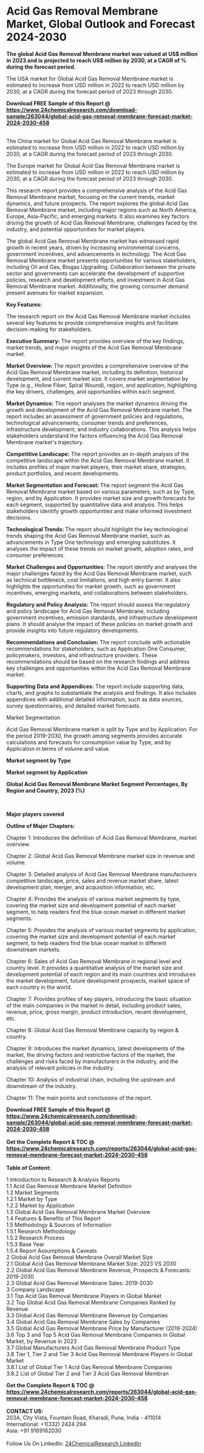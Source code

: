 <h1>Acid Gas Removal Membrane Market, Global Outlook and Forecast 2024-2030</h1><p><strong>The global Acid Gas Removal Membrane market was valued at US$ million in 2023 and is projected to reach US$ million by 2030, at a CAGR of % during the forecast period.</strong></p><p>
</p><p>The USA market for Global Acid Gas Removal Membrane market is estimated to increase from USD million in 2022 to reach USD million by 2030, at a CAGR during the forecast period of 2023 through 2030.</p><div><b>Download FREE Sample of this Report @ 
            <a href="https://www.24chemicalresearch.com/download-sample/263044/global-acid-gas-removal-membrane-forecast-market-2024-2030-458">
            https://www.24chemicalresearch.com/download-sample/263044/global-acid-gas-removal-membrane-forecast-market-2024-2030-458</a></b></div><br><p>
</p><p>The China market for Global Acid Gas Removal Membrane market is estimated to increase from USD million in 2022 to reach USD million by 2030, at a CAGR during the forecast period of 2023 through 2030.</p><p>
</p><p>The Europe market for Global Acid Gas Removal Membrane market is estimated to increase from USD million in 2022 to reach USD million by 2030, at a CAGR during the forecast period of 2023 through 2030.</p><p>
</p><p>This research report provides a comprehensive analysis of the Acid Gas Removal Membrane market, focusing on the current trends, market dynamics, and future prospects. The report explores the global Acid Gas Removal Membrane market, including major regions such as North America, Europe, Asia-Pacific, and emerging markets. It also examines key factors driving the growth of Acid Gas Removal Membrane, challenges faced by the industry, and potential opportunities for market players.</p><p>
The global Acid Gas Removal Membrane market has witnessed rapid growth in recent years, driven by increasing environmental concerns, government incentives, and advancements in technology. The Acid Gas Removal Membrane market presents opportunities for various stakeholders, including Oil and Gas, Biogas Upgrading. Collaboration between the private sector and governments can accelerate the development of supportive policies, research and development efforts, and investment in Acid Gas Removal Membrane market. Additionally, the growing consumer demand present avenues for market expansion.</p><p>
<strong>Key Features:</strong></p><p>
The research report on the Acid Gas Removal Membrane market includes several key features to provide comprehensive insights and facilitate decision-making for stakeholders.</p><p>
<strong>Executive Summary: </strong>The report provides overview of the key findings, market trends, and major insights of the Acid Gas Removal Membrane market.</p><p>
<strong>Market Overview: </strong>The report provides a comprehensive overview of the Acid Gas Removal Membrane market, including its definition, historical development, and current market size. It covers market segmentation by Type (e.g., Hollow Fiber, Spiral Wound), region, and application, highlighting the key drivers, challenges, and opportunities within each segment.</p><p>
<strong>Market Dynamics:</strong> The report analyses the market dynamics driving the growth and development of the Acid Gas Removal Membrane market. The report includes an assessment of government policies and regulations, technological advancements, consumer trends and preferences, infrastructure development, and industry collaborations. This analysis helps stakeholders understand the factors influencing the Acid Gas Removal Membrane market's trajectory.</p><p>
<strong>Competitive Landscape:</strong> The report provides an in-depth analysis of the competitive landscape within the Acid Gas Removal Membrane market. It includes profiles of major market players, their market share, strategies, product portfolios, and recent developments.</p><p>
<strong>Market Segmentation and Forecast: </strong>The report segment the Acid Gas Removal Membrane market based on various parameters, such as by Type, region, and by Application. It provides market size and growth forecasts for each segment, supported by quantitative data and analysis. This helps stakeholders identify growth opportunities and make informed investment decisions.</p><p>
<strong>Technological Trends: </strong>The report should highlight the key technological trends shaping the Acid Gas Removal Membrane market, such as advancements in Type One technology and emerging substitutes. It analyses the impact of these trends on market growth, adoption rates, and consumer preferences.</p><p>
<strong>Market Challenges and Opportunities: </strong>The report identify and analyses the major challenges faced by the Acid Gas Removal Membrane market, such as technical bottleneck, cost limitations, and high entry barrier. It also highlights the opportunities for market growth, such as government incentives, emerging markets, and collaborations between stakeholders.</p><p>
<strong>Regulatory and Policy Analysis:</strong> The report should assess the regulatory and policy landscape for Acid Gas Removal Membrane, including government incentives, emission standards, and infrastructure development plans. It should analyse the impact of these policies on market growth and provide insights into future regulatory developments.</p><p>
<strong>Recommendations and Conclusion:</strong> The report conclude with actionable recommendations for stakeholders, such as Application One Consumer, policymakers, investors, and infrastructure providers. These recommendations should be based on the research findings and address key challenges and opportunities within the Acid Gas Removal Membrane market.</p><p>
<strong>Supporting Data and Appendices:</strong> The report include supporting data, charts, and graphs to substantiate the analysis and findings. It also includes appendices with additional detailed information, such as data sources, survey questionnaires, and detailed market forecasts.</p><p>
Market Segmentation</p><p>
Acid Gas Removal Membrane market is split by Type and by Application. For the period 2019-2030, the growth among segments provides accurate calculations and forecasts for consumption value by Type, and by Application in terms of volume and value.</p><p>
<strong>Market segment by Type</strong></p><p>
</p><p>
</p><p><strong>Market segment by Application</strong></p><p>
</p><p>
</p><p><strong>Global Acid Gas Removal Membrane Market Segment Percentages, By Region and Country, 2023 (%)</strong></p><p>
 </p><p>
</p><p>
</p><p></p><p>
</p><p><strong>Major players covered</strong></p><p>
</p><p>
</p><p><strong>Outline of Major Chapters:</strong></p><p>
Chapter 1: Introduces the definition of Acid Gas Removal Membrane, market overview.</p><p>
Chapter 2: Global Acid Gas Removal Membrane market size in revenue and volume.</p><p>
Chapter 3: Detailed analysis of Acid Gas Removal Membrane manufacturers competitive landscape, price, sales and revenue market share, latest development plan, merger, and acquisition information, etc.</p><p>
Chapter 4: Provides the analysis of various market segments by type, covering the market size and development potential of each market segment, to help readers find the blue ocean market in different market segments.</p><p>
Chapter 5: Provides the analysis of various market segments by application, covering the market size and development potential of each market segment, to help readers find the blue ocean market in different downstream markets.</p><p>
Chapter 6: Sales of Acid Gas Removal Membrane in regional level and country level. It provides a quantitative analysis of the market size and development potential of each region and its main countries and introduces the market development, future development prospects, market space of each country in the world.</p><p>
Chapter 7: Provides profiles of key players, introducing the basic situation of the main companies in the market in detail, including product sales, revenue, price, gross margin, product introduction, recent development, etc.</p><p>
Chapter 8: Global Acid Gas Removal Membrane capacity by region &amp; country.</p><p>
Chapter 9: Introduces the market dynamics, latest developments of the market, the driving factors and restrictive factors of the market, the challenges and risks faced by manufacturers in the industry, and the analysis of relevant policies in the industry.</p><p>
Chapter 10: Analysis of industrial chain, including the upstream and downstream of the industry.</p><p>
Chapter 11: The main points and conclusions of the report.</p><div><b>Download FREE Sample of this Report @ 
            <a href="https://www.24chemicalresearch.com/download-sample/263044/global-acid-gas-removal-membrane-forecast-market-2024-2030-458">
            https://www.24chemicalresearch.com/download-sample/263044/global-acid-gas-removal-membrane-forecast-market-2024-2030-458</a></b></div><br><div><b>Get the Complete Report & TOC @ 
            <a href="https://www.24chemicalresearch.com/reports/263044/global-acid-gas-removal-membrane-forecast-market-2024-2030-458">
            https://www.24chemicalresearch.com/reports/263044/global-acid-gas-removal-membrane-forecast-market-2024-2030-458</a></b></div><br>
            <b>Table of Content:</b><p>1 Introduction to Research & Analysis Reports<br />
    1.1 Acid Gas Removal Membrane Market Definition<br />
    1.2 Market Segments<br />
        1.2.1 Market by Type<br />
        1.2.2 Market by Application<br />
    1.3 Global Acid Gas Removal Membrane Market Overview<br />
    1.4 Features & Benefits of This Report<br />
    1.5 Methodology & Sources of Information<br />
        1.5.1 Research Methodology<br />
        1.5.2 Research Process<br />
        1.5.3 Base Year<br />
        1.5.4 Report Assumptions & Caveats<br />
2 Global Acid Gas Removal Membrane Overall Market Size<br />
    2.1 Global Acid Gas Removal Membrane Market Size: 2023 VS 2030<br />
    2.2 Global Acid Gas Removal Membrane Revenue, Prospects & Forecasts: 2019-2030<br />
    2.3 Global Acid Gas Removal Membrane Sales: 2019-2030<br />
3 Company Landscape<br />
    3.1 Top Acid Gas Removal Membrane Players in Global Market<br />
    3.2 Top Global Acid Gas Removal Membrane Companies Ranked by Revenue<br />
    3.3 Global Acid Gas Removal Membrane Revenue by Companies<br />
    3.4 Global Acid Gas Removal Membrane Sales by Companies<br />
    3.5 Global Acid Gas Removal Membrane Price by Manufacturer (2019-2024)<br />
    3.6 Top 3 and Top 5 Acid Gas Removal Membrane Companies in Global Market, by Revenue in 2023<br />
    3.7 Global Manufacturers Acid Gas Removal Membrane Product Type<br />
    3.8 Tier 1, Tier 2 and Tier 3 Acid Gas Removal Membrane Players in Global Market<br />
        3.8.1 List of Global Tier 1 Acid Gas Removal Membrane Companies<br />
        3.8.2 List of Global Tier 2 and Tier 3 Acid Gas Removal Membran</p><div><b>Get the Complete Report & TOC @ 
            <a href="https://www.24chemicalresearch.com/reports/263044/global-acid-gas-removal-membrane-forecast-market-2024-2030-458">
            https://www.24chemicalresearch.com/reports/263044/global-acid-gas-removal-membrane-forecast-market-2024-2030-458</a></b></div><br><b>CONTACT US:</b><br>
            203A, City Vista, Fountain Road, Kharadi, Pune, India - 411014<br>
            International: +1(332) 2424 294<br>
            Asia: +91 9169162030 <br><br>
            Follow Us On LinkedIn: <a href="https://www.linkedin.com/company/24chemicalresearch/">24ChemicalResearch LinkedIn</a>